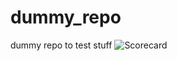 # dummy_repo

dummy repo to test stuff
![Scorecard](https://raw.githubusercontent.com/flippybit/dummy_repo/main/SCORECARD_BADGE.svg)
